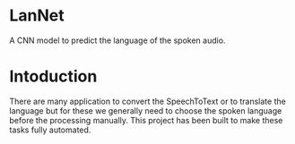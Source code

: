 # LanNet
A CNN model to predict the language of the spoken audio. 

# Intoduction
There are many application to convert the SpeechToText or to translate the language but for these we generally need to choose the spoken language before the processing manually. This project has been built to make these tasks fully automated.

